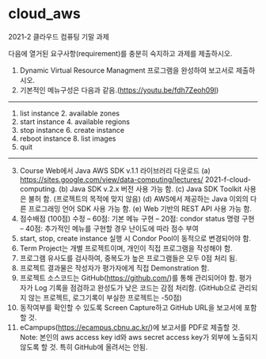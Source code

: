# cloud_aws
2021-2 클라우드 컴퓨팅 기말 과제

다음에 열거된 요구사항(requirement)를 충분히 숙지하고 과제를 제출하시오.
1. Dynamic Virtual Resource Managment 프로그램을 완성하여 보고서로 제출하시오.
2. 기본적인 메뉴구성은 다음과 같음.(https://youtu.be/fdh7Zeoh09I)
------------------------------------------------------------
1. list instance 2. available zones
3. start instance 4. available regions
5. stop instance 6. create instance
7. reboot instance 8. list images
99. quit
------------------------------------------------------------
3. Course Web에서 Java AWS SDK v.1.1 라이브러리 다운로드
(a) https://sites.google.com/view/data-computing/lectures/
2021-f-cloud-computing.
(b) Java SDK v.2.x 버전 사용 가능 함.
(c) Java SDK Toolkit 사용은 불허 함. (프로젝트의 목적에 맞지 않음)
(d) AWS에서 제공하는 Java 이외의 다른 프로그래밍 언어 SDK 사용 가능 함.
(e) Web 기반의 REST API 사용 가능 함.
4. 점수배점 (100점) 수정
– 60점: 기본 메뉴 구현
– 20점: condor status 명령 구현
– 40점: 추가적인 메뉴를 구현할 경우 난이도에 따라 점수 부여
5. start, stop, create instance 실행 시 Condor Pool이 동적으로 변경되어야 함.
6. Term Project는 개별 프로젝트이며, 개인이 직접 프로그램을 작성해야 함.
7. 프로그램 유사도를 검사하여, 중복도가 높은 프로그램들은 모두 0점 처리 됨.
8. 프로젝트 결과물은 작성자가 평가자에게 직접 Demonstration 함.
9. 프로젝트 소스코드는 GitHub(https://github.com/)를 통해 관리되어야 함. 평가자가 Log
기록을 점검하고 완성도가 낮은 코드는 감점 처리함. (GitHub으로 관리되지 않는 프로젝트,
로그기록이 부실한 프로젝트는 -50점)
10. 동작여부를 확인할 수 있도록 Screen Capture하고 GitHub URL을 보고서에 포함할 것.
11. eCampups(https://ecampus.cbnu.ac.kr/)에 보고서를 PDF로 제출할 것.
Note: 본인의 aws access key id와 aws secret access key가 외부에 노출되지 않도록 할 것.
특히 GitHub에 올려서는 안됨.
